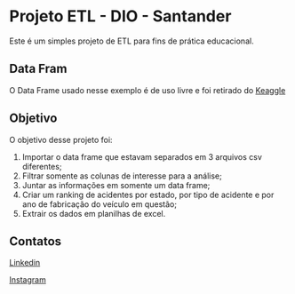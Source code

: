 # Projeto ETL - DIO - Santander

Este é um simples projeto de ETL para fins de prática educacional.

## Data Fram

O Data Frame usado nesse exemplo é de uso livre e foi retirado do [Keaggle](https://www.kaggle.com/datasets/mcamera/brazil-highway-traffic-accidents/)

## Objetivo

O objetivo desse projeto foi:
1. Importar o data frame que estavam separados em 3 arquivos csv diferentes;
2. Filtrar somente as colunas de interesse para a análise;
3. Juntar as informações em somente um data frame;
4. Criar um ranking de acidentes por estado, por tipo de acidente e por ano de fabricação do veículo em questão;
5. Extrair os dados em planilhas de excel.

## Contatos

[Linkedin](https://www.linkedin.com/in/jean-guilherme-vantroba-dos-santos-258ba8119/)

[Instagram](https://www.instagram.com/jean.vantroba/)